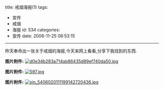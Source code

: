 title: 戒烟海报(1)
tags:
  - 宣传
  - 戒烟
  - 海报
id: 534
categories:
  - 宣传
date: 2006-11-25 06:53:15
---

昨天奉命出一张关于戒烟的海报,今天来网上看看,分享下我找到的东西.

**图片附件:**
[![d0e34b283a714ab86435d89ef740da50.jpg](//blog.foolbird.net/wp-content/uploads/2007/01/13_d0e34b283a714ab86435d89ef740da50.jpg)](http://www.foolbird.net/534.html/d0e34b283a714ab86435d89ef740da50.jpg "d0e34b283a714ab86435d89ef740da50.jpg")

**图片附件:**
[![597.jpg](//blog.foolbird.net/wp-content/uploads/2007/01/89_597.jpg)](http://www.foolbird.net/534.html/597.jpg "597.jpg")

**图片附件:**
[![xin_5406020111199142720436.jpg](//blog.foolbird.net/wp-content/uploads/2007/01/90_xin_5406020111199142720436.jpg)](http://www.foolbird.net/534.html/xin_5406020111199142720436.jpg "xin_5406020111199142720436.jpg")